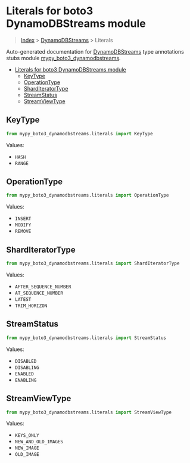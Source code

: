 # Literals for boto3 DynamoDBStreams module

> [Index](../README.md) > [DynamoDBStreams](./README.md) > Literals

Auto-generated documentation for [DynamoDBStreams](https://boto3.amazonaws.com/v1/documentation/api/latest/reference/services/dynamodbstreams.html#DynamoDBStreams)
type annotations stubs module [mypy_boto3_dynamodbstreams](https://pypi.org/project/mypy-boto3-dynamodbstreams/).

- [Literals for boto3 DynamoDBStreams module](#literals-for-boto3-dynamodbstreams-module)
  - [KeyType](#keytype)
  - [OperationType](#operationtype)
  - [ShardIteratorType](#sharditeratortype)
  - [StreamStatus](#streamstatus)
  - [StreamViewType](#streamviewtype)

## KeyType

```python
from mypy_boto3_dynamodbstreams.literals import KeyType
```

Values:

- `HASH`
- `RANGE`

## OperationType

```python
from mypy_boto3_dynamodbstreams.literals import OperationType
```

Values:

- `INSERT`
- `MODIFY`
- `REMOVE`

## ShardIteratorType

```python
from mypy_boto3_dynamodbstreams.literals import ShardIteratorType
```

Values:

- `AFTER_SEQUENCE_NUMBER`
- `AT_SEQUENCE_NUMBER`
- `LATEST`
- `TRIM_HORIZON`

## StreamStatus

```python
from mypy_boto3_dynamodbstreams.literals import StreamStatus
```

Values:

- `DISABLED`
- `DISABLING`
- `ENABLED`
- `ENABLING`

## StreamViewType

```python
from mypy_boto3_dynamodbstreams.literals import StreamViewType
```

Values:

- `KEYS_ONLY`
- `NEW_AND_OLD_IMAGES`
- `NEW_IMAGE`
- `OLD_IMAGE`
